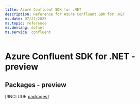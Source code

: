 ```yaml
---
title: Azure Confluent SDK for .NET
description: Reference for Azure Confluent SDK for .NET
ms.date: 07/22/2025
ms.topic: reference
ms.devlang: dotnet
ms.service: confluent
---
```

# Azure Confluent SDK for .NET - preview
## Packages - preview
[!INCLUDE [packages](confluent-index.md)]